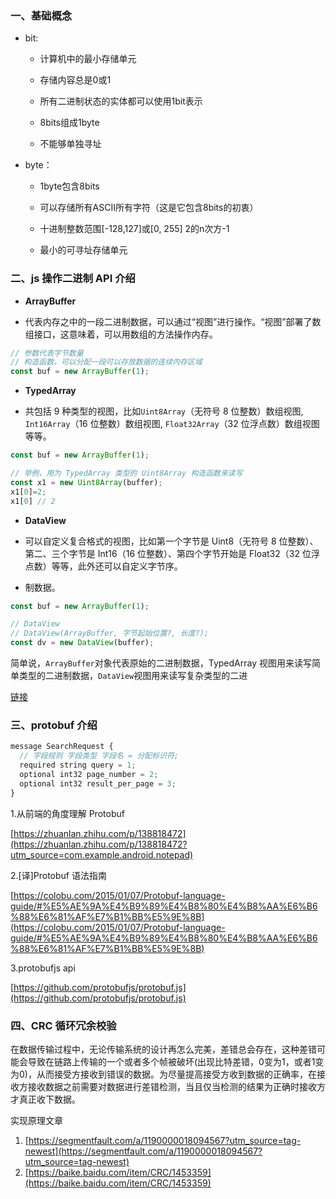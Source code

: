 ### 一、基础概念

-   bit:

	-   计算机中的最小存储单元
	-   存储内容总是0或1

	-   所有二进制状态的实体都可以使用1bit表示
	-   8bits组成1byte

	-   不能够单独寻址

-   byte：

	-   1byte包含8bits
	-   可以存储所有ASCII所有字符（这是它包含8bits的初衷）

	-   十进制整数范围[-128,127]或[0, 255] 2的n次方-1
	-   最小的可寻址存储单元

  

### 二、js 操作二进制 API 介绍

-   **ArrayBuffer**

-   代表内存之中的一段二进制数据，可以通过“视图”进行操作。“视图”部署了数组接口，这意味着，可以用数组的方法操作内存。
```js
// 参数代表字节数量
// 构造函数，可以分配一段可以存放数据的连续内存区域
const buf = new ArrayBuffer(1);
```

-   **TypedArray**

-   共包括 9 种类型的视图，比如`Uint8Array`（无符号 8 位整数）数组视图, `Int16Array`（16 位整数）数组视图, `Float32Array`（32 位浮点数）数组视图等等。

```js
const buf = new ArrayBuffer(1);

// 举例，用为 TypedArray 类型的 Uint8Array 构造函数来读写
const x1 = new Uint8Array(buffer);
x1[0]=2;
x1[0] // 2
```

-   **DataView**

-   可以自定义复合格式的视图，比如第一个字节是 Uint8（无符号 8 位整数）、第二、三个字节是 Int16（16 位整数）、第四个字节开始是 Float32（32 位浮点数）等等，此外还可以自定义字节序。
-   制数据。

``` js
const buf = new ArrayBuffer(1);

// DataView
// DataView(ArrayBuffer, 字节起始位置?, 长度?);
const dv = new DataView(buffer);
```

简单说，`ArrayBuffer`对象代表原始的二进制数据，TypedArray 视图用来读写简单类型的二进制数据，`DataView`视图用来读写复杂类型的二进

[链接](https://www.bookstack.cn/read/es6/docs-arraybuffer.md)

  

### 三、protobuf 介绍

```js
message SearchRequest {
  // 字段规则 字段类型 字段名 = 分配标识符;
  required string query = 1;
  optional int32 page_number = 2;
  optional int32 result_per_page = 3;
}
```

1.从前端的角度理解 Protobuf

[https://zhuanlan.zhihu.com/p/138818472](https://zhuanlan.zhihu.com/p/138818472?utm_source=com.example.android.notepad)

2.[译]Protobuf 语法指南

[https://colobu.com/2015/01/07/Protobuf-language-guide/#%E5%AE%9A%E4%B9%89%E4%B8%80%E4%B8%AA%E6%B6%88%E6%81%AF%E7%B1%BB%E5%9E%8B](https://colobu.com/2015/01/07/Protobuf-language-guide/#%E5%AE%9A%E4%B9%89%E4%B8%80%E4%B8%AA%E6%B6%88%E6%81%AF%E7%B1%BB%E5%9E%8B)

3.protobufjs api

[https://github.com/protobufjs/protobuf.js](https://github.com/protobufjs/protobuf.js)

  

### 四、CRC 循环冗余校验

在数据传输过程中，无论传输系统的设计再怎么完美，差错总会存在，这种差错可能会导致在链路上传输的一个或者多个帧被破坏(出现比特差错，0变为1，或者1变为0)，从而接受方接收到错误的数据。为尽量提高接受方收到数据的正确率，在接收方接收数据之前需要对数据进行差错检测，当且仅当检测的结果为正确时接收方才真正收下数据。

实现原理文章

1.  [https://segmentfault.com/a/1190000018094567?utm_source=tag-newest](https://segmentfault.com/a/1190000018094567?utm_source=tag-newest)
2.  [https://baike.baidu.com/item/CRC/1453359](https://baike.baidu.com/item/CRC/1453359)